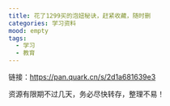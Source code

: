 ```yaml
---
title: 花了1299买的泡妞秘诀，赶紧收藏，随时删
categories: 学习资料
mood: empty
tags:
  - 学习
  - 教育
---
```


链接：https://pan.quark.cn/s/2d1a681639e3







资源有限期不过几天，务必尽快转存，整理不易！

















